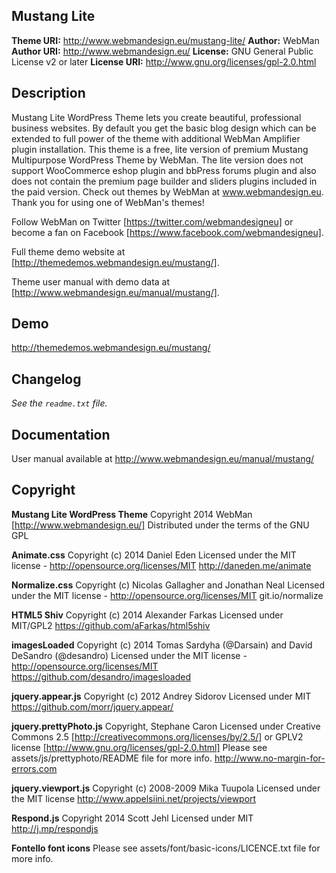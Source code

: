 ## Mustang Lite

**Theme URI:** http://www.webmandesign.eu/mustang-lite/
**Author:** WebMan
**Author URI:** http://www.webmandesign.eu/
**License:** GNU General Public License v2 or later
**License URI:** http://www.gnu.org/licenses/gpl-2.0.html

## Description

Mustang Lite WordPress Theme lets you create beautiful, professional business websites. By default you get the basic blog design which can be extended to full power of the theme with additional WebMan Amplifier plugin installation. This theme is a free, lite version of premium Mustang Multipurpose WordPress Theme by WebMan. The lite version does not support WooCommerce eshop plugin and bbPress forums plugin and also does not contain the premium page builder and sliders plugins included in the paid version. Check out themes by WebMan at www.webmandesign.eu. Thank you for using one of WebMan's themes!

Follow WebMan on Twitter [https://twitter.com/webmandesigneu] or become a fan on Facebook [https://www.facebook.com/webmandesigneu].

Full theme demo website at [http://themedemos.webmandesign.eu/mustang/].

Theme user manual with demo data at [http://www.webmandesign.eu/manual/mustang/].

## Demo

http://themedemos.webmandesign.eu/mustang/

## Changelog

*See the `readme.txt` file.*

## Documentation

User manual available at http://www.webmandesign.eu/manual/mustang/

## Copyright

**Mustang Lite WordPress Theme**
Copyright 2014 WebMan [http://www.webmandesign.eu/]
Distributed under the terms of the GNU GPL

**Animate.css**
Copyright (c) 2014 Daniel Eden
Licensed under the MIT license - http://opensource.org/licenses/MIT
http://daneden.me/animate

**Normalize.css**
Copyright (c) Nicolas Gallagher and Jonathan Neal
Licensed under the MIT license - http://opensource.org/licenses/MIT
git.io/normalize

**HTML5 Shiv**
Copyright (c) 2014 Alexander Farkas
Licensed under MIT/GPL2
https://github.com/aFarkas/html5shiv

**imagesLoaded**
Copyright (c) 2014 Tomas Sardyha (@Darsain) and David DeSandro (@desandro)
Licensed under the MIT license - http://opensource.org/licenses/MIT
https://github.com/desandro/imagesloaded

**jquery.appear.js**
Copyright (c) 2012 Andrey Sidorov
Licensed under MIT
https://github.com/morr/jquery.appear/

**jquery.prettyPhoto.js**
Copyright, Stephane Caron
Licensed under Creative Commons 2.5 [http://creativecommons.org/licenses/by/2.5/] or GPLV2 license [http://www.gnu.org/licenses/gpl-2.0.html]
Please see assets/js/prettyphoto/README file for more info.
http://www.no-margin-for-errors.com

**jquery.viewport.js**
Copyright (c) 2008-2009 Mika Tuupola
Licensed under the MIT license
http://www.appelsiini.net/projects/viewport

**Respond.js**
Copyright 2014 Scott Jehl
Licensed under MIT
http://j.mp/respondjs

**Fontello font icons**
Please see assets/font/basic-icons/LICENCE.txt file for more info.